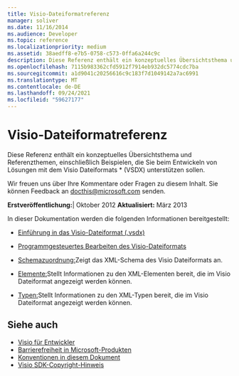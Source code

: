 ```yaml
---
title: Visio-Dateiformatreferenz
manager: soliver
ms.date: 11/16/2014
ms.audience: Developer
ms.topic: reference
ms.localizationpriority: medium
ms.assetid: 38aedff8-e7b5-0758-c573-0ffa6a244c9c
description: Diese Referenz enthält ein konzeptuelles Übersichtsthema und Referenzthemen, einschließlich Beispielen, die Sie beim Entwickeln von Lösungen mit dem Visio-Dateiformat unterstützen.
ms.openlocfilehash: 7115b983362cfd5912f7914eb932dc5774cdc7ba
ms.sourcegitcommit: a1d9041c20256616c9c183f7d1049142a7ac6991
ms.translationtype: MT
ms.contentlocale: de-DE
ms.lasthandoff: 09/24/2021
ms.locfileid: "59627177"
---
```

# <a name="visio-file-format-reference"></a>Visio-Dateiformatreferenz

Diese Referenz enthält ein konzeptuelles Übersichtsthema und Referenzthemen, einschließlich Beispielen, die Sie beim Entwickeln von Lösungen mit dem Visio Dateiformats \* (VSDX) unterstützen sollen.
  
Wir freuen uns über Ihre Kommentare oder Fragen zu diesem Inhalt. Sie können Feedback an [docthis@microsoft.com](mailto:docthis@microsoft.com) senden.
  
 **Erstveröffentlichung:**| Oktober 2012 **Aktualisiert:** März 2013
  
In dieser Dokumentation werden die folgenden Informationen bereitgestellt:
  
- [Einführung in das Visio-Dateiformat (.vsdx)](introduction-to-the-visio-file-formatvsdx.md)
    
- [Programmgesteuertes Bearbeiten des Visio-Dateiformats](how-to-manipulate-the-visio-file-format-programmatically.md)
    
- [Schemazuordnung:](schema-mapvisio-xml.md)Zeigt das XML-Schema des Visio Dateiformats an.
    
- [Elemente:](elementsvisio-xml.md)Stellt Informationen zu den XML-Elementen bereit, die im Visio Dateiformat angezeigt werden können.
    
- [Typen:](typesvisio-xml.md)Stellt Informationen zu den XML-Typen bereit, die im Visio Dateiformat angezeigt werden können.
    
## <a name="see-also"></a>Siehe auch

- [Visio für Entwickler](https://msdn.microsoft.com/office/aa905478.aspx) 
- [Barrierefreiheit in Microsoft-Produkten](https://www.microsoft.com/enable/products/default.aspx)
- [Konventionen in diesem Dokument](https://msdn.microsoft.com/office/aa905365.aspx) 
- [Visio SDK-Copyright-Hinweis](visio-sdk-copyright-notice.md)

    

